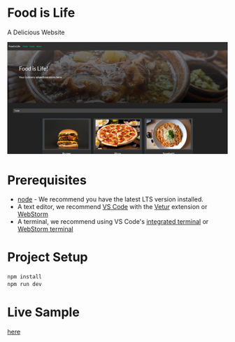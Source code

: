 # Food is Life
A Delicious Website

![Website](./website.png)

# Prerequisites
- [node](https://nodejs.org/) - We recommend you have the latest LTS version installed.
- A text editor, we recommend [VS Code](https://code.visualstudio.com/) with the [Vetur](https://marketplace.visualstudio.com/items?itemName=octref.vetur) extension or [WebStorm](https://www.jetbrains.com/webstorm/)
- A terminal, we recommend using VS Code's [integrated terminal](https://code.visualstudio.com/docs/editor/integrated-terminal) or [WebStorm terminal](https://www.jetbrains.com/help/webstorm/terminal-emulator.html)

# Project Setup
```bash
npm install
npm run dev
```

# Live Sample
[here](https://billyaddlers.github.io/food-is-life/)
